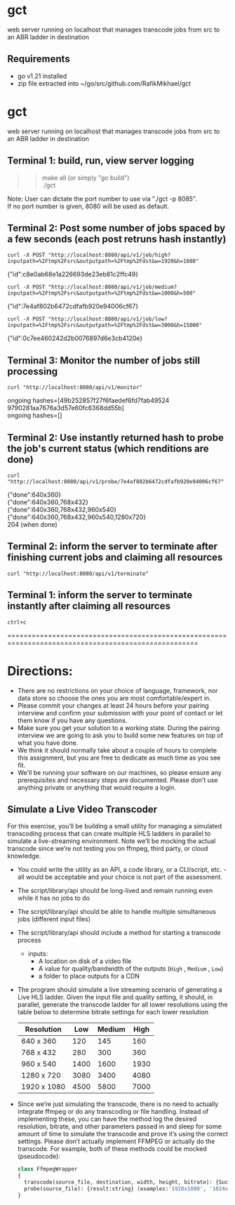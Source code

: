 # gct
web server running on localhost that manages transcode jobs from src to an ABR ladder in destination

## Requirements  
- go v1.21 installed  
- zip file extracted into ~/go/src/github.com/RafikMikhael/gct

# gct
web server running on localhost that manages transcode jobs from src to an ABR ladder in destination
## Terminal 1: build, run, view server logging
>>make all  (or simply "go build")  
>>./gct  

Note: User can dictate the port number to use via "./gct -p 8085".  
If no port number is given, 8080 will be used as default.

## Terminal 2: Post some number of jobs spaced by a few seconds (each post retruns hash instantly)
```
curl -X POST "http://localhost:8080/api/v1/job/high?inputpath=%2Ftmp%2Fsrc&outputpath=%2Ftmp%2Fdst&w=1920&h=1080"  
```
{"id":c8e0ab68e1a226693de23eb81c2ffc49}  
```
curl -X POST "http://localhost:8080/api/v1/job/medium?inputpath=%2Ftmp%2Fsrc&outputpath=%2Ftmp%2Fdst&w=1000&h=500"  
```
{"id":7e4af802b6472cdfafb920e94006cf67}  
```
curl -X POST "http://localhost:8080/api/v1/job/low?inputpath=%2Ftmp%2Fsrc&outputpath=%2Ftmp%2Fdst&w=3000&h=15000"  
```
{"id":0c7ee460242d2b0076897d6e3cb4120e}  

## Terminal 3: Monitor the number of jobs still processing
```
curl "http://localhost:8080/api/v1/monitor"
```  
ongoing hashes=[49b252857f27f6faedef6fd7fab49524 9790281aa7676a3d57e60fc6368dd55b]  
ongoing hashes=[]



## Terminal 2: Use instantly returned hash to probe the job's current status (which renditions are done)
```
curl  "http://localhost:8080/api/v1/probe/7e4af802b6472cdfafb920e94006cf67"  
```
{"done":640x360}  
{"done":640x360,768x432}  
{"done":640x360,768x432,960x540}  
{"done":640x360,768x432,960x540,1280x720}  
204 (when done)  

## Terminal 2: inform the server to terminate after finishing current jobs and claiming all resources
```
curl "http://localhost:8080/api/v1/terminate"
```

## Terminal 1: inform the server to terminate instantly after claiming all resources
```
ctrl+c 
```

=====================================================================================================

# Directions:
- There are no restrictions on your choice of language, framework, nor data store so choose the ones you are most comfortable/expert in.
- Please commit your changes at least 24 hours before your pairing interview and confirm your submission with your point of contact or let them know if you have any questions.
- Make sure you get your solution to a working state. During the pairing interview we are going to ask you to build some new features on top of what you have done.
- We think it should normally take about a couple of hours to complete this assignment, but you are free to dedicate as much time as you see fit.
- We'll be running your software on our machines, so please ensure any prerequisites and necessary steps are documented.  Please don’t use anything private or anything that would require a login.

## Simulate a Live Video Transcoder

For this exercise, you’ll be building a small utility for managing a simulated transcoding process that can create multiple HLS ladders in parallel to simulate a live-streaming environment.  Note we’ll be mocking the actual transcode since we’re not testing you on ffmpeg, third party, or cloud knowledge.

- You could write the utility as an API, a code library, or a CLI/script, etc. - all would be acceptable and your choice is not part of the assessment.
- The script/library/api should be long-lived and remain running even while it has no jobs to do
- The script/library/api should be able to handle multiple simultaneous jobs (different input files)
- The script/library/api should include a method for starting a transcode process
    - inputs:
        - A location on disk of a video file
        - A value for quality/bandwidth of the outputs (`High` , `Medium` , `Low`)
        - a folder to place outputs for a CDN
- The program should simulate a live streaming scenario of generating a Live HLS ladder. Given the input file and quality setting, it should, in parallel, generate the transcode ladder for all lower resolutions using the table below to determine bitrate settings for each lower resolution
    
    | Resolution | Low | Medium | High |
    | --- | --- | --- | --- |
    | 640 x 360 | 120 | 145 | 160 |
    | 768 x 432 | 280 | 300 | 360 |
    | 960 x 540 | 1400 | 1600 | 1930 |
    | 1280 x 720 | 3080 | 3400 | 4080 |
    | 1920 x 1080 | 4500 | 5800 | 7000 |
- Since we’re just simulating the transcode, there is no need to actually integrate ffmpeg or do any transcoding or file handling.  Instead of implementing these, you can have the method log the desired resolution, bitrate, and other parameters passed in and sleep for some amount of time to simulate the transcode and prove it’s using the correct settings.  Please don’t actually implement FFMPEG or actually do the transcode. For example, both of these methods could be mocked (pseudocode):
    
    ```python
    class FfmpegWrapper
    {
      transcode(source_file, destination, width, height, bitrate): {Success|Error}
      probe(source_file): {result:string} (examples:'1920x1080', '1024x720', 'Error')
    }
    ```
